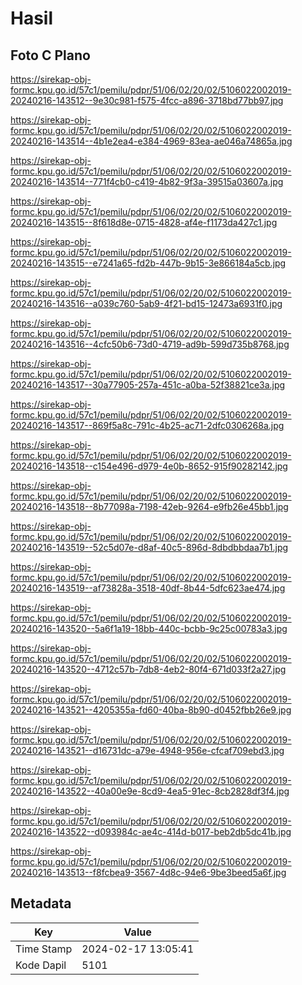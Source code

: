 # Hasil

## Foto C Plano

https://sirekap-obj-formc.kpu.go.id/57c1/pemilu/pdpr/51/06/02/20/02/5106022002019-20240216-143512--9e30c981-f575-4fcc-a896-3718bd77bb97.jpg

https://sirekap-obj-formc.kpu.go.id/57c1/pemilu/pdpr/51/06/02/20/02/5106022002019-20240216-143514--4b1e2ea4-e384-4969-83ea-ae046a74865a.jpg

https://sirekap-obj-formc.kpu.go.id/57c1/pemilu/pdpr/51/06/02/20/02/5106022002019-20240216-143514--771f4cb0-c419-4b82-9f3a-39515a03607a.jpg

https://sirekap-obj-formc.kpu.go.id/57c1/pemilu/pdpr/51/06/02/20/02/5106022002019-20240216-143515--8f618d8e-0715-4828-af4e-f1173da427c1.jpg

https://sirekap-obj-formc.kpu.go.id/57c1/pemilu/pdpr/51/06/02/20/02/5106022002019-20240216-143515--e7241a65-fd2b-447b-9b15-3e866184a5cb.jpg

https://sirekap-obj-formc.kpu.go.id/57c1/pemilu/pdpr/51/06/02/20/02/5106022002019-20240216-143516--a039c760-5ab9-4f21-bd15-12473a6931f0.jpg

https://sirekap-obj-formc.kpu.go.id/57c1/pemilu/pdpr/51/06/02/20/02/5106022002019-20240216-143516--4cfc50b6-73d0-4719-ad9b-599d735b8768.jpg

https://sirekap-obj-formc.kpu.go.id/57c1/pemilu/pdpr/51/06/02/20/02/5106022002019-20240216-143517--30a77905-257a-451c-a0ba-52f38821ce3a.jpg

https://sirekap-obj-formc.kpu.go.id/57c1/pemilu/pdpr/51/06/02/20/02/5106022002019-20240216-143517--869f5a8c-791c-4b25-ac71-2dfc0306268a.jpg

https://sirekap-obj-formc.kpu.go.id/57c1/pemilu/pdpr/51/06/02/20/02/5106022002019-20240216-143518--c154e496-d979-4e0b-8652-915f90282142.jpg

https://sirekap-obj-formc.kpu.go.id/57c1/pemilu/pdpr/51/06/02/20/02/5106022002019-20240216-143518--8b77098a-7198-42eb-9264-e9fb26e45bb1.jpg

https://sirekap-obj-formc.kpu.go.id/57c1/pemilu/pdpr/51/06/02/20/02/5106022002019-20240216-143519--52c5d07e-d8af-40c5-896d-8dbdbbdaa7b1.jpg

https://sirekap-obj-formc.kpu.go.id/57c1/pemilu/pdpr/51/06/02/20/02/5106022002019-20240216-143519--af73828a-3518-40df-8b44-5dfc623ae474.jpg

https://sirekap-obj-formc.kpu.go.id/57c1/pemilu/pdpr/51/06/02/20/02/5106022002019-20240216-143520--5a6f1a19-18bb-440c-bcbb-9c25c00783a3.jpg

https://sirekap-obj-formc.kpu.go.id/57c1/pemilu/pdpr/51/06/02/20/02/5106022002019-20240216-143520--4712c57b-7db8-4eb2-80f4-671d033f2a27.jpg

https://sirekap-obj-formc.kpu.go.id/57c1/pemilu/pdpr/51/06/02/20/02/5106022002019-20240216-143521--4205355a-fd60-40ba-8b90-d0452fbb26e9.jpg

https://sirekap-obj-formc.kpu.go.id/57c1/pemilu/pdpr/51/06/02/20/02/5106022002019-20240216-143521--d16731dc-a79e-4948-956e-cfcaf709ebd3.jpg

https://sirekap-obj-formc.kpu.go.id/57c1/pemilu/pdpr/51/06/02/20/02/5106022002019-20240216-143522--40a00e9e-8cd9-4ea5-91ec-8cb2828df3f4.jpg

https://sirekap-obj-formc.kpu.go.id/57c1/pemilu/pdpr/51/06/02/20/02/5106022002019-20240216-143522--d093984c-ae4c-414d-b017-beb2db5dc41b.jpg

https://sirekap-obj-formc.kpu.go.id/57c1/pemilu/pdpr/51/06/02/20/02/5106022002019-20240216-143513--f8fcbea9-3567-4d8c-94e6-9be3beed5a6f.jpg


## Metadata

| Key        | Value               |
| ---------- | ------------------- |
| Time Stamp | 2024-02-17 13:05:41 |
| Kode Dapil | 5101                |



